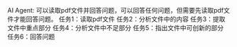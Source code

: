 AI Agent:
可以读取pdf文件并回答问题，可以回答任何问题，但需要先读取pdf文件才能回答问题。
任务1：读取pdf文件
任务2：分析文件中的内容
任务3：提取文件中重点部分
任务4：分析文件中不足部分
任务5：指出文件中可创新的部分
任务6：回答问题